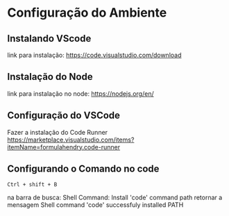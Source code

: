 # Configuração do Ambiente

## Instalando VScode
link para instalação:
https://code.visualstudio.com/download

## Instalação do Node
link para instalação no node:
https://nodejs.org/en/

## Configuração do VSCode
Fazer a instalação do Code Runner
https://marketplace.visualstudio.com/items?itemName=formulahendry.code-runner


## Configurando o Comando no code
`Ctrl + shift + B` 

na barra de busca:
Shell Command: Install 'code' command path 
retornar a mensagem Shell command 'code' successfuly installed PATH